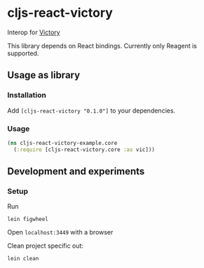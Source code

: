 # cljs-react-victory

Interop for [Victory](http://formidable.com/open-source/victory)

This library depends on React bindings. Currently only Reagent is supported.

## Usage as library

### Installation

Add `[cljs-react-victory "0.1.0"]` to your dependencies.

### Usage

```clojure
(ns cljs-react-victory-example.core
  (:require [cljs-react-victory.core :as vic]))
```

## Development and experiments

### Setup

Run

    lein figwheel

Open `localhost:3449` with a browser

Clean project specific out:

    lein clean
